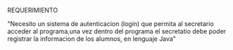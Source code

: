 REQUERIMIENTO

"Necesito un sistema de autenticacion (login) que permita al secretario acceder al programa,una vez dentro del programa el secretatio debe poder registrar la informacion de los alumnos, en lenguaje Java"
